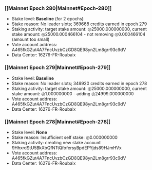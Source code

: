 ### [[Mainnet Epoch 280|Mainnet#Epoch-280]]
* Stake level: **Baseline** (for 2 epochs)
* Stake reason: No leader slots; 369668 credits earned in epoch 279
* Staking activity: target stake amount: ◎25000.000000000, current stake amount: ◎25000.000466104 - not removing ◎0.000466104 (amount too small)
* Vote account address: A465fkGZut4A7FncUvzbCzGD8QE98yn2Lm8grr93c9dV
* Data Center: 16276-FR-Roubaix
### [[Mainnet Epoch 279|Mainnet#Epoch-279]]
* Stake level: **Baseline**
* Stake reason: No leader slots; 346920 credits earned in epoch 278
* Staking activity: target stake amount: ◎25000.000000000, current stake amount: ◎1.000000000 - adding ◎24999.000000000
* Vote account address: A465fkGZut4A7FncUvzbCzGD8QE98yn2Lm8grr93c9dV
* Data Center: 16276-FR-Roubaix
### [[Mainnet Epoch 278|Mainnet#Epoch-278]]
* Stake level: **None**
* Stake reason: Insufficient self stake: ◎0.000000000
* Staking activity: creating new stake account 9HhxrdStU5BkXbQfNTtQfofersyBpdEPYjds89HJmHVx
* Vote account address: A465fkGZut4A7FncUvzbCzGD8QE98yn2Lm8grr93c9dV
* Data Center: 16276-FR-Roubaix